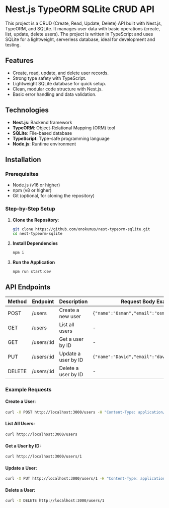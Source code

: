 # Nest.js TypeORM SQLite CRUD API

This project is a CRUD (Create, Read, Update, Delete) API built with Nest.js, TypeORM, and SQLite. It manages user data with basic operations (create, list, update, delete users). The project is written in TypeScript and uses SQLite for a lightweight, serverless database, ideal for development and testing.

## Features
- Create, read, update, and delete user records.
- Strong type safety with TypeScript.
- Lightweight SQLite database for quick setup.
- Clean, modular code structure with Nest.js.
- Basic error handling and data validation.

## Technologies
- **Nest.js**: Backend framework
- **TypeORM**: Object-Relational Mapping (ORM) tool
- **SQLite**: File-based database
- **TypeScript**: Type-safe programming language
- **Node.js**: Runtime environment

## Installation

### Prerequisites
- Node.js (v16 or higher)
- npm (v8 or higher)
- Git (optional, for cloning the repository)

### Step-by-Step Setup
1. **Clone the Repository**:
   ```bash
   git clone https://github.com/onokumus/nest-typeorm-sqlite.git
   cd nest-typeorm-sqlite
   ```

2. **Install Dependencies**
    ```bash
    npm i
    ```

3. **Run the Application**
    ```bash
    npm run start:dev
    ```


## API Endpoints

| Method | Endpoint    | Description        | Request Body Example |
|--------|------------|-------------------|---------------------|
| POST   | /users     | Create a new user | `{"name":"Osman","email":"osman@example.com"}` |
| GET    | /users     | List all users    | - |
| GET    | /users/:id | Get a user by ID  | - |
| PUT    | /users/:id | Update a user by ID| `{"name":"David","email":"david@example.com"}` |
| DELETE | /users/:id | Delete a user by ID| - |


### Example Requests

#### Create a User:
```bash
curl -X POST http://localhost:3000/users -H "Content-Type: application/json" -d '{"name":"Osman","email":"osman@example.com"}'
```


#### List All Users:
```bash
curl http://localhost:3000/users
```

#### Get a User by ID:
```bash
curl http://localhost:3000/users/1
```

#### Update a User:
```bash
curl -X PUT http://localhost:3000/users/1 -H "Content-Type: application/json" -d '{"name":"David","email":"david@example.com"}'
```

#### Delete a User:
```bash
curl -X DELETE http://localhost:3000/users/1
```